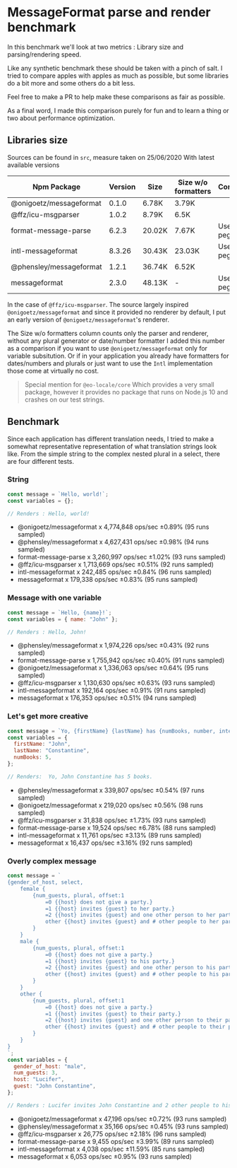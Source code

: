 # MessageFormat parse and render benchmark

In this benchmark we'll look at two metrics : Library size and parsing/rendering speed.

Like any synthetic benchmark these should be taken with a pinch of salt.
I tried to compare apples with apples as much as possible, but some libraries do a bit more and some others do a bit less.

Feel free to make a PR to help make these comparisons as fair as possible.

As a final word, I made this comparison purely for fun and to learn a thing or two about performance optimization.

## Libraries size

Sources can be found in `src`, measure taken on 25/06/2020 With latest available versions

| Npm Package             | Version | Size   | Size w/o formatters | Comment     |
| ----------------------- | ------- | ------ | ------------------- | ----------- |
| @onigoetz/messageformat | 0.1.0   | 6.78K  | 3.79K               |             |
| @ffz/icu-msgparser      | 1.0.2   | 8.79K  | 6.5K                |             |
| format-message-parse    | 6.2.3   | 20.02K | 7.67K               | Uses peg.js |
| intl-messageformat      | 8.3.26  | 30.43K | 23.03K              | Uses peg.js |
| @phensley/messageformat | 1.2.1   | 36.74K | 6.52K               |             |
| messageformat           | 2.3.0   | 48.13K | -                   | Uses peg.js |

In the case of `@ffz/icu-msgparser`. The source largely inspired `@onigoetz/messageformat` and
since it provided no renderer by default, I put an early version of `@onigoetz/messageformat`'s renderer.

The Size w/o formatters column counts only the parser and renderer, without any plural generator or date/number formatter
I added this number as a comparison if you want to use `@onigoetz/messageformat` only for variable subsitution.
Or if in your application you already have formatters for dates/numbers and plurals or just want to use the `Intl` implementation those come at virtually no cost.

> Special mention for `@eo-locale/core` Which provides a very small package,
> however it provides no package that runs on Node.js 10 and crashes on our test strings.

## Benchmark

Since each application has different translation needs, I tried to make a somewhat representative representation of what translation strings look like.
From the simple string to the complex nested plural in a select, there are four different tests.

### String

```javascript
const message = `Hello, world!`;
const variables = {};

// Renders : Hello, world!
```

- @onigoetz/messageformat x 4,774,848 ops/sec ±0.89% (95 runs sampled)
- @phensley/messageformat x 4,627,431 ops/sec ±0.98% (94 runs sampled)
- format-message-parse x 3,260,997 ops/sec ±1.02% (93 runs sampled)
- @ffz/icu-msgparser x 1,713,669 ops/sec ±0.51% (92 runs sampled)
- intl-messageformat x 242,485 ops/sec ±0.84% (96 runs sampled)
- messageformat x 179,338 ops/sec ±0.83% (95 runs sampled)

### Message with one variable

```javascript
const message = `Hello, {name}!`;
const variables = { name: "John" };

// Renders : Hello, John!
```

- @phensley/messageformat x 1,974,226 ops/sec ±0.43% (92 runs sampled)
- format-message-parse x 1,755,942 ops/sec ±0.40% (91 runs sampled)
- @onigoetz/messageformat x 1,336,063 ops/sec ±0.64% (95 runs sampled)
- @ffz/icu-msgparser x 1,130,630 ops/sec ±0.63% (93 runs sampled)
- intl-messageformat x 192,164 ops/sec ±0.91% (91 runs sampled)
- messageformat x 176,353 ops/sec ±0.51% (94 runs sampled)

### Let's get more creative

```javascript
const message = `Yo, {firstName} {lastName} has {numBooks, number, integer} {numBooks, plural, one {book} other {books}}.`;
const variables = {
  firstName: "John",
  lastName: "Constantine",
  numBooks: 5,
};

// Renders:  Yo, John Constantine has 5 books.
```

- @phensley/messageformat x 339,807 ops/sec ±0.54% (97 runs sampled)
- @onigoetz/messageformat x 219,020 ops/sec ±0.56% (98 runs sampled)
- @ffz/icu-msgparser x 31,838 ops/sec ±1.73% (93 runs sampled)
- format-message-parse x 19,524 ops/sec ±6.78% (88 runs sampled)
- intl-messageformat x 11,761 ops/sec ±3.13% (89 runs sampled)
- messageformat x 16,437 ops/sec ±3.16% (92 runs sampled)

### Overly complex message

```javascript
const message = `
{gender_of_host, select,
    female {
        {num_guests, plural, offset:1
            =0 {{host} does not give a party.}
            =1 {{host} invites {guest} to her party.}
            =2 {{host} invites {guest} and one other person to her party.}
            other {{host} invites {guest} and # other people to her party.}
        }
    }
    male {
        {num_guests, plural, offset:1
            =0 {{host} does not give a party.}
            =1 {{host} invites {guest} to his party.}
            =2 {{host} invites {guest} and one other person to his party.}
            other {{host} invites {guest} and # other people to his party.}
        }
    }
    other {
        {num_guests, plural, offset:1
            =0 {{host} does not give a party.}
            =1 {{host} invites {guest} to their party.}
            =2 {{host} invites {guest} and one other person to their party.}
            other {{host} invites {guest} and # other people to their party.}
        }
    }
}
`;
const variables = {
  gender_of_host: "male",
  num_guests: 3,
  host: "Lucifer",
  guest: "John Constantine",
};

// Renders : Lucifer invites John Constantine and 2 other people to his party.
```

- @onigoetz/messageformat x 47,196 ops/sec ±0.72% (93 runs sampled)
- @phensley/messageformat x 35,166 ops/sec ±0.45% (93 runs sampled)
- @ffz/icu-msgparser x 26,775 ops/sec ±2.18% (96 runs sampled)
- format-message-parse x 9,455 ops/sec ±3.99% (89 runs sampled)
- intl-messageformat x 4,038 ops/sec ±11.59% (85 runs sampled)
- messageformat x 6,053 ops/sec ±0.95% (93 runs sampled)
